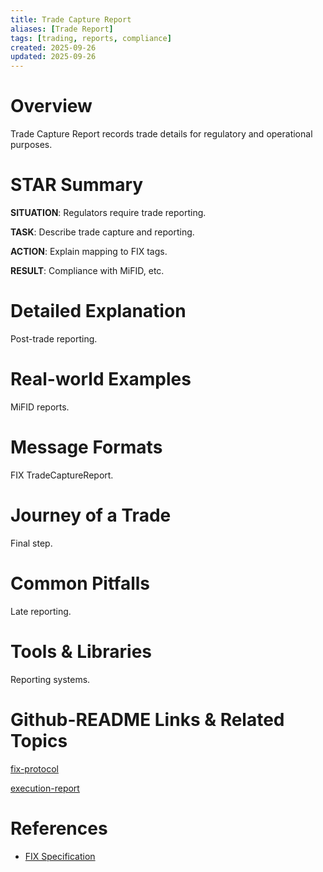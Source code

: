 ```yaml
---
title: Trade Capture Report
aliases: [Trade Report]
tags: [trading, reports, compliance]
created: 2025-09-26
updated: 2025-09-26
---
```


# Overview

Trade Capture Report records trade details for regulatory and operational purposes.

# STAR Summary

**SITUATION**: Regulators require trade reporting.

**TASK**: Describe trade capture and reporting.

**ACTION**: Explain mapping to FIX tags.

**RESULT**: Compliance with MiFID, etc.

# Detailed Explanation

Post-trade reporting.

# Real-world Examples

MiFID reports.

# Message Formats

FIX TradeCaptureReport.

# Journey of a Trade

Final step.

# Common Pitfalls

Late reporting.

# Tools & Libraries

Reporting systems.

# Github-README Links & Related Topics

[fix-protocol](../../protocols/fix-protocol/)

[execution-report](../execution-report/)

# References

- [FIX Specification](https://www.fixtrading.org/online-documents/fix-protocol-specification/)